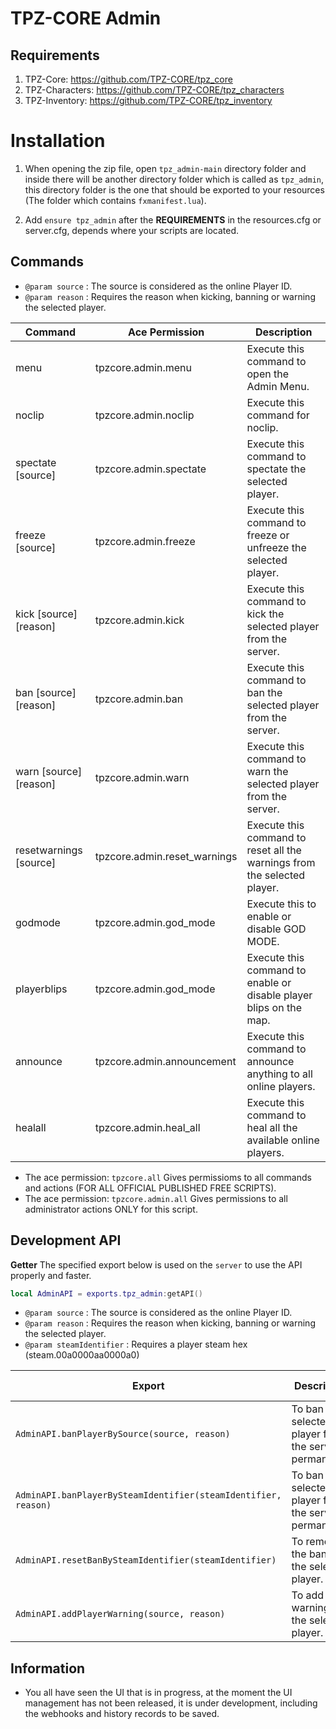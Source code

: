 # TPZ-CORE Admin

## Requirements

1. TPZ-Core: https://github.com/TPZ-CORE/tpz_core
2. TPZ-Characters: https://github.com/TPZ-CORE/tpz_characters
3. TPZ-Inventory: https://github.com/TPZ-CORE/tpz_inventory

# Installation

1. When opening the zip file, open `tpz_admin-main` directory folder and inside there will be another directory folder which is called as `tpz_admin`, this directory folder is the one that should be exported to your resources (The folder which contains `fxmanifest.lua`).

2. Add `ensure tpz_admin` after the **REQUIREMENTS** in the resources.cfg or server.cfg, depends where your scripts are located.

## Commands 

- `@param source` : The source is considered as the online Player ID.
- `@param reason` : Requires the reason when kicking, banning or warning the selected player.

| Command                  | Ace Permission                     | Description                                                              |
|--------------------------|------------------------------------|--------------------------------------------------------------------------|
| menu                     | tpzcore.admin.menu                 | Execute this command to open the Admin Menu.                             |
| noclip                   | tpzcore.admin.noclip               | Execute this command for noclip.                                         |
| spectate [source]        | tpzcore.admin.spectate             | Execute this command to spectate the selected player.                    |
| freeze [source]          | tpzcore.admin.freeze               | Execute this command to freeze or unfreeze the selected player.          |
| kick [source] [reason]   | tpzcore.admin.kick                 | Execute this command to kick the selected player from the server.        |
| ban [source] [reason]    | tpzcore.admin.ban                  | Execute this command to ban the selected player from the server.         |
| warn [source] [reason]   | tpzcore.admin.warn                 | Execute this command to warn the selected player from the server.        |
| resetwarnings [source]   | tpzcore.admin.reset_warnings       | Execute this command to reset all the warnings from the selected player. |
| godmode                  | tpzcore.admin.god_mode             | Execute this to enable or disable GOD MODE.                              |
| playerblips              | tpzcore.admin.god_mode             | Execute this command to enable or disable player blips on the map.       |
| announce                 | tpzcore.admin.announcement         | Execute this command to announce anything to all online players.         |
| healall                  | tpzcore.admin.heal_all             | Execute this command to heal all the available online players.           |

- The ace permission: `tpzcore.all` Gives permissioms to all commands and actions (FOR ALL OFFICIAL PUBLISHED FREE SCRIPTS).
- The ace permission: `tpzcore.admin.all` Gives permissions to all administrator actions ONLY for this script.

## Development API

**Getter**
The specified export below is used on the `server` to use the API properly and faster.

```lua
local AdminAPI = exports.tpz_admin:getAPI()
```

- `@param source`          : The source is considered as the online Player ID.
- `@param reason`          : Requires the reason when kicking, banning or warning the selected player.
- `@param steamIdentifier` : Requires a player steam hex (steam.00a0000aa0000a0)

| Export                                                                    | Description                                                 | Returned Type |
|---------------------------------------------------------------------------|-------------------------------------------------------------|---------------|
| `AdminAPI.banPlayerBySource(source, reason)`                              | To ban the selected player from the server permanently.     | N/A           |
| `AdminAPI.banPlayerBySteamIdentifier(steamIdentifier, reason)`            | To ban the selected player from the server permanently.     | N/A           |
| `AdminAPI.resetBanBySteamIdentifier(steamIdentifier)`                     | To remove the ban from the selected player.                 | N/A           |
| `AdminAPI.addPlayerWarning(source, reason)`                               | To add a warning on the selected player.                    | Boolean       |

## Information

- You all have seen the UI that is in progress, at the moment the UI management has not been released, it is under development, including the webhooks and history records to be saved.
